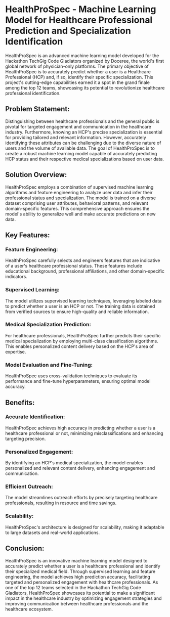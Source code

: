 # HealthProSpec - Machine Learning Model for Healthcare Professional Prediction and Specialization Identification

HealthProSpec is an advanced machine learning model developed for the Hackathon TechGig Code Gladiators organized by Doceree, the world's first global network of physician-only platforms. The primary objective of HealthProSpec is to accurately predict whether a user is a Healthcare Professional (HCP) and, if so, identify their specific specialization. This project's cutting-edge capabilities earned it a spot in the grand finale among the top 12 teams, showcasing its potential to revolutionize healthcare professional identification.

## Problem Statement:
Distinguishing between healthcare professionals and the general public is pivotal for targeted engagement and communication in the healthcare industry. Furthermore, knowing an HCP's precise specialization is essential for providing tailored and relevant information. However, accurately identifying these attributes can be challenging due to the diverse nature of users and the volume of available data. The goal of HealthProSpec is to create a robust machine learning model capable of accurately predicting HCP status and their respective medical specializations based on user data.

## Solution Overview:
HealthProSpec employs a combination of supervised machine learning algorithms and feature engineering to analyze user data and infer their professional status and specialization. The model is trained on a diverse dataset comprising user attributes, behavioral patterns, and relevant domain-specific features. This comprehensive approach ensures the model's ability to generalize well and make accurate predictions on new data.

## Key Features:

### Feature Engineering: 
HealthProSpec carefully selects and engineers features that are indicative of a user's healthcare professional status. These features include educational background, professional affiliations, and other domain-specific indicators.

### Supervised Learning: 
The model utilizes supervised learning techniques, leveraging labeled data to predict whether a user is an HCP or not. The training data is obtained from verified sources to ensure high-quality and reliable information.

### Medical Specialization Prediction: 
For healthcare professionals, HealthProSpec further predicts their specific medical specialization by employing multi-class classification algorithms. This enables personalized content delivery based on the HCP's area of expertise.

### Model Evaluation and Fine-Tuning: 
HealthProSpec uses cross-validation techniques to evaluate its performance and fine-tune hyperparameters, ensuring optimal model accuracy.

## Benefits:

### Accurate Identification: 
HealthProSpec achieves high accuracy in predicting whether a user is a healthcare professional or not, minimizing misclassifications and enhancing targeting precision.

### Personalized Engagement: 
By identifying an HCP's medical specialization, the model enables personalized and relevant content delivery, enhancing engagement and communication.

### Efficient Outreach: 
The model streamlines outreach efforts by precisely targeting healthcare professionals, resulting in resource and time savings.

### Scalability: 
HealthProSpec's architecture is designed for scalability, making it adaptable to large datasets and real-world applications.

## Conclusion:
HealthProSpec is an innovative machine learning model designed to accurately predict whether a user is a healthcare professional and identify their specialized medical field. Through supervised learning and feature engineering, the model achieves high prediction accuracy, facilitating targeted and personalized engagement with healthcare professionals. As one of the top 12 teams selected in the Hackathon TechGig Code Gladiators, HealthProSpec showcases its potential to make a significant impact in the healthcare industry by optimizing engagement strategies and improving communication between healthcare professionals and the healthcare ecosystem.






